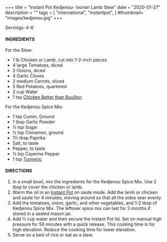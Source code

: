 +++
title = "Instant Pot Kedjenou- Ivorian Lamb Stew"
date = "2020-01-27"
description = ""
tags = [
    "international",
    "instantpot",
]
#thumbnail= "images/kedjenou.jpg"
+++

Servings: 4-6 <!--more-->

#### INGREDIENTS 

For the Stew: 

* 1 lb Chicken or Lamb, cut into 1-2-inch pieces
* 4 large Tomatoes, diced 
* 2 Onions, diced 
* 4 Garlic Cloves 
* 2 medium Carrots, sliced 
* 5 Red Potatoes, quartered 
* 2 cup Water
* 1 tsp [Chicken Better than Bouillon](https://amzn.to/3rR71VA)

For the Kedjenou Spice Mix: 

* 1 tsp Cumin, Ground 
* 1 tbsp Garlic Powder 
* ½ tsp Sugar 
* ½ tsp Cinnamon, ground 
* 1½ tbsp Paprika 
* Salt, to taste
* Pepper, to taste
* ½ tsp Cayenne Pepper 
* 1 tsp [Turmeric](https://amzn.to/3tpsxkL)
  
#### DIRECTIONS 

1. In a small bowl, mix the ingredients for the Kedjenou Spice Mix. Use 2 tbsp to cover the chicken or lamb. 
2. Warm the oil in an [Instant Pot](https://amzn.to/3qfNYCZ) on saute mode. Add the lamb or chicken and saute for 4 minutes, moving around so that all the sides sear evenly. 
3. Add the tomatoes, onion, garlic, and other vegetables, and 1-2 tbsp of Kedjenou Spice Mix. The leftover spice mix can last for 3 months if stored in a sealed mason jar. 
4. Add ½ cup water and then secure the Instant Pot lid. Set on manual high pressure for 50 minutes with a quick release. This cooking time is for high elevation. Reduce the cooking time for lower elevation. 
5. Serve on a bed of rice or eat as a stew. 
